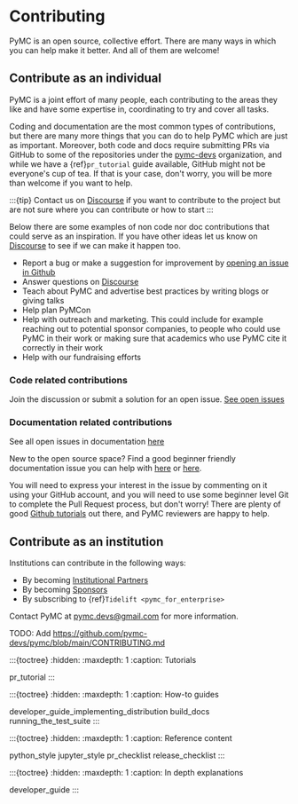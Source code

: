 # Contributing

PyMC is an open source, collective effort.
There are many ways in which you can help make it better.
And all of them are welcome!

## Contribute as an individual
PyMC is a joint effort of many people, each contributing to the areas they like
and have some expertise in, coordinating to try and cover all tasks.

Coding and documentation are the most common types of contributions, but
there are many more things that you can do to help PyMC which are just as
important. Moreover, both code and docs require submitting PRs via GitHub
to some of the repositories under the [pymc-devs](https://github.com/pymc-devs) organization, and
while we have a {ref}`pr_tutorial` guide available, GitHub might not be
everyone's cup of tea. If that is your case, don't worry, you will be
more than welcome if you want to help.

:::{tip}
Contact us on [Discourse](https://discourse.pymc.io/) if you want to contribute to the project but are not sure where you can contribute or how to start
:::

Below there are some examples of non code nor doc contributions that could serve as an inspiration.
If you have other ideas let us know on [Discourse](https://discourse.pymc.io/) to see if we can make it happen too.

* Report a bug or make a suggestion for improvement by [opening an issue in Github](https://github.com/pymc-devs/pymc/issues/new/choose)
* Answer questions on [Discourse](https://discourse.pymc.io/)
* Teach about PyMC and advertise best practices by writing blogs or giving talks
* Help plan PyMCon
* Help with outreach and marketing. This could include for example reaching out to potential sponsor
  companies, to people who could use PyMC in their work or making sure that academics who use PyMC
  cite it correctly in their work
* Help with our fundraising efforts

### Code related contributions
Join the discussion or submit a solution for an open issue. [See open issues](https://github.com/pymc-devs/pymc/issues)


### Documentation related contributions

See all open issues in documentation [here](https://github.com/pymc-devs/pymc/issues?q=is%3Aissue+is%3Aopen+label%3A%22docs%22+)

New to the open source space? Find a good beginner friendly documentation issue you can help with [here](https://github.com/pymc-devs/pymc/issues?q=is%3Aissue+is%3Aopen+label%3A%22beginner+friendly%22+label%3A%22docs%22) or [here](https://github.com/pymc-devs/pymc-examples/issues?q=is%3Aopen+label%3Adocs+label%3A%22good+first+issue%22).

You will need to express your interest in the issue by commenting on it using your GitHub account, and you will need to use some beginner level Git to complete the Pull Request process, but don't worry! There are plenty of good [Github tutorials](https://guides.github.com/activities/hello-world/) out there, and PyMC reviewers are happy to help.


## Contribute as an institution

Institutions can contribute in the following ways:

- By becoming [Institutional Partners](https://github.com/pymc-devs/pymc/blob/main/GOVERNANCE.md#institutional-partners-and-funding)
- By becoming [Sponsors](https://github.com/pymc-devs/pymc/blob/main/GOVERNANCE.md#sponsors)
- By subscribing to {ref}`Tidelift <pymc_for_enterprise>`

Contact PyMC at pymc.devs@gmail.com for more information.


TODO: Add https://github.com/pymc-devs/pymc/blob/main/CONTRIBUTING.md

:::{toctree}
:hidden:
:maxdepth: 1
:caption: Tutorials

pr_tutorial
:::

:::{toctree}
:hidden:
:maxdepth: 1
:caption: How-to guides

developer_guide_implementing_distribution
build_docs
running_the_test_suite
:::

:::{toctree}
:hidden:
:maxdepth: 1
:caption: Reference content

python_style
jupyter_style
pr_checklist
release_checklist
:::


:::{toctree}
:hidden:
:maxdepth: 1
:caption: In depth explanations

developer_guide
:::

